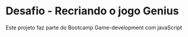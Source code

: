 # Desafio - Recriando o jogo Genius
Este projeto faz parte do Bootcamp Game-development com javaScript
